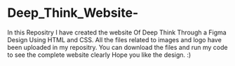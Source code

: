 # Deep_Think_Website-
In this Repositry I have created the website Of Deep Think Through a Figma Design Using HTML and CSS.
All the files related to images and logo have been uploaded in my repositry.
You can download the files and run my code to see the complete website clearly
Hope you like the design. :)
